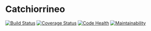 # Catchiorrineo

[![Build Status](https://travis-ci.org/opensanca/api.ajudeum.pet.svg?branch=master)](https://travis-ci.org/opensanca/api.ajudeum.pet)
[![Coverage Status](https://coveralls.io/repos/github/opensanca/api.ajudeum.pet/badge.svg?branch=master)](https://coveralls.io/github/opensanca/api.ajudeum.pet?branch=master)
[![Code Health](https://landscape.io/github/opensanca/api.ajudeum.pet/master/landscape.svg?style=flat)](https://landscape.io/github/opensanca/api.ajudeum.pet/master)
[![Maintainability](https://api.codeclimate.com/v1/badges/67158d8a92683da6a611/maintainability)](https://codeclimate.com/github/opensanca/api.ajudeum.pet/maintainability)
